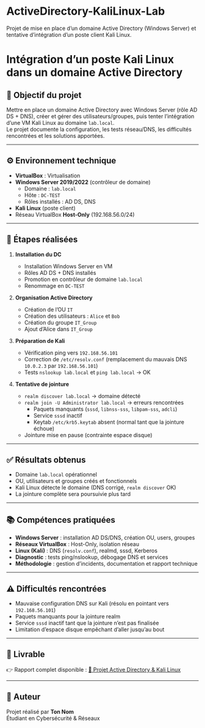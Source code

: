 # ActiveDirectory-KaliLinux-Lab
Projet de mise en place d’un domaine Active Directory (Windows Server) et tentative d’intégration d’un poste client Kali Linux.

# Intégration d’un poste Kali Linux dans un domaine Active Directory

## 🎯 Objectif du projet
Mettre en place un domaine Active Directory avec Windows Server (rôle AD DS + DNS), créer et gérer des utilisateurs/groupes, puis tenter l’intégration d’une VM Kali Linux au domaine `lab.local`.  
Le projet documente la configuration, les tests réseau/DNS, les difficultés rencontrées et les solutions apportées.

---

## ⚙️ Environnement technique
- **VirtualBox** : Virtualisation
- **Windows Server 2019/2022** (contrôleur de domaine)
  - Domaine : `lab.local`
  - Hôte : `DC-TEST`
  - Rôles installés : AD DS, DNS
- **Kali Linux** (poste client)
- Réseau VirtualBox **Host-Only** (192.168.56.0/24)

---

## 🚀 Étapes réalisées
1. **Installation du DC**
   - Installation Windows Server en VM
   - Rôles AD DS + DNS installés
   - Promotion en contrôleur de domaine `lab.local`
   - Renommage en `DC-TEST`

2. **Organisation Active Directory**
   - Création de l’OU `IT`
   - Création des utilisateurs : `Alice` et `Bob`
   - Création du groupe `IT_Group`
   - Ajout d’Alice dans `IT_Group`

3. **Préparation de Kali**
   - Vérification ping vers `192.168.56.101`
   - Correction de `/etc/resolv.conf` (remplacement du mauvais DNS `10.0.2.3` par `192.168.56.101`)
   - Tests `nslookup lab.local` et `ping lab.local` → OK

4. **Tentative de jointure**
   - `realm discover lab.local` → domaine détecté
   - `realm join -U Administrator lab.local` → erreurs rencontrées
     - Paquets manquants (`sssd`, `libnss-sss`, `libpam-sss`, `adcli`)
     - Service `sssd` inactif
     - Keytab `/etc/krb5.keytab` absent (normal tant que la jointure échoue)
   - Jointure mise en pause (contrainte espace disque)

---

## ✅ Résultats obtenus
- Domaine `lab.local` opérationnel
- OU, utilisateurs et groupes créés et fonctionnels
- Kali Linux détecte le domaine (DNS corrigé, `realm discover` OK)
- La jointure complète sera poursuivie plus tard

---

## 📚 Compétences pratiquées
- **Windows Server** : installation AD DS/DNS, création OU, users, groupes
- **Réseaux VirtualBox** : Host-Only, isolation réseau
- **Linux (Kali)** : DNS (`resolv.conf`), realmd, sssd, Kerberos
- **Diagnostic** : tests ping/nslookup, débogage DNS et services
- **Méthodologie** : gestion d’incidents, documentation et rapport technique

---

## ⚠️ Difficultés rencontrées
- Mauvaise configuration DNS sur Kali (résolu en pointant vers `192.168.56.101`)
- Paquets manquants pour la jointure realm
- Service `sssd` inactif tant que la jointure n’est pas finalisée
- Limitation d’espace disque empêchant d’aller jusqu’au bout

---

## 📝 Livrable
👉 Rapport complet disponible : [📄 Projet Active Directory & Kali Linux](./Projet1%20Active%20Directory.pdf)

---

## 👤 Auteur
Projet réalisé par **Ton Nom**  
Étudiant en Cybersécurité & Réseaux  
